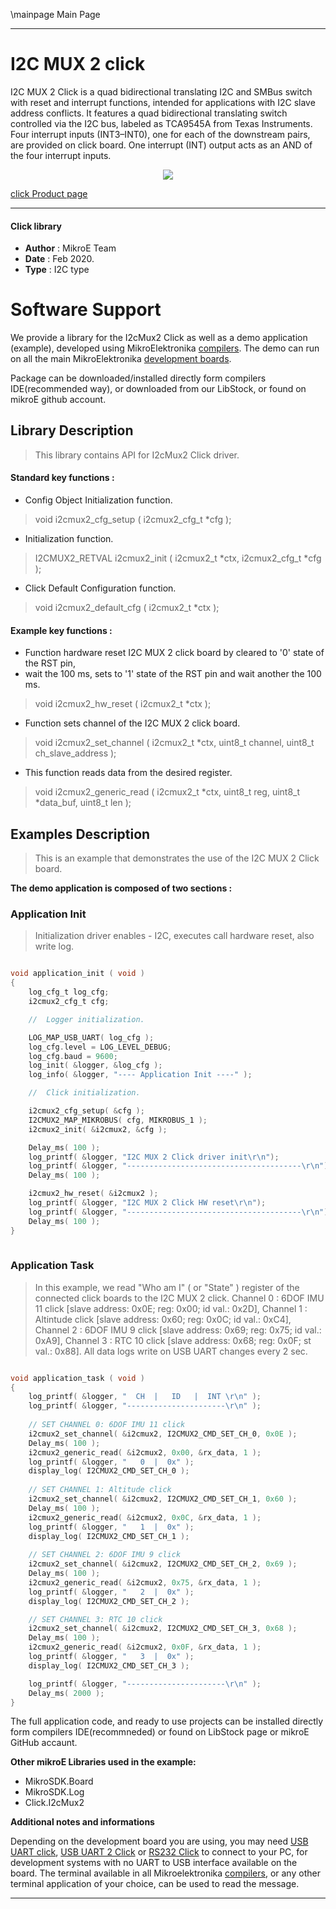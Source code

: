 \mainpage Main Page
 
---
# I2C MUX 2 click

I2C MUX 2 Click is a quad bidirectional translating I2C and SMBus switch with reset and interrupt functions, intended for applications with I2C slave address conflicts. It features a quad bidirectional translating switch controlled via the I2C bus, labeled as TCA9545A from Texas Instruments. Four interrupt inputs (INT3–INT0), one for each of the downstream pairs, are provided on click board. One interrupt (INT) output acts as an AND of the four interrupt inputs.

<p align="center">
  <img src="@{CLICK_IMAGE_LINK}">
</p>

[click Product page](https://www.mikroe.com/i2c-mux-2-click)

---


#### Click library 

- **Author**        : MikroE Team
- **Date**          : Feb 2020.
- **Type**          : I2C type


# Software Support

We provide a library for the I2cMux2 Click 
as well as a demo application (example), developed using MikroElektronika 
[compilers](http://shop.mikroe.com/compilers). 
The demo can run on all the main MikroElektronika [development boards](http://shop.mikroe.com/development-boards).

Package can be downloaded/installed directly form compilers IDE(recommended way), or downloaded from our LibStock, or found on mikroE github account. 

## Library Description

> This library contains API for I2cMux2 Click driver.

#### Standard key functions :

- Config Object Initialization function.
> void i2cmux2_cfg_setup ( i2cmux2_cfg_t *cfg ); 
 
- Initialization function.
> I2CMUX2_RETVAL i2cmux2_init ( i2cmux2_t *ctx, i2cmux2_cfg_t *cfg );

- Click Default Configuration function.
> void i2cmux2_default_cfg ( i2cmux2_t *ctx );


#### Example key functions :

- Function hardware reset I2C MUX 2 click board by cleared to '0' state of the RST pin,
- wait the 100 ms, sets to '1' state of the RST pin and wait another the 100 ms.
> void i2cmux2_hw_reset ( i2cmux2_t *ctx );
 
- Function sets channel of the I2C MUX 2 click board.
> void i2cmux2_set_channel ( i2cmux2_t *ctx, uint8_t channel, uint8_t ch_slave_address );

- This function reads data from the desired register.
> void i2cmux2_generic_read ( i2cmux2_t *ctx, uint8_t reg, uint8_t *data_buf, uint8_t len );

## Examples Description

> This is an example that demonstrates the use of the I2C MUX 2 Click board.

**The demo application is composed of two sections :**

### Application Init 

> Initialization driver enables - I2C,
> executes call hardware reset, also write log.

```c

void application_init ( void )
{
    log_cfg_t log_cfg;
    i2cmux2_cfg_t cfg;

    //  Logger initialization.

    LOG_MAP_USB_UART( log_cfg );
    log_cfg.level = LOG_LEVEL_DEBUG;
    log_cfg.baud = 9600;
    log_init( &logger, &log_cfg );
    log_info( &logger, "---- Application Init ----" );

    //  Click initialization.

    i2cmux2_cfg_setup( &cfg );
    I2CMUX2_MAP_MIKROBUS( cfg, MIKROBUS_1 );
    i2cmux2_init( &i2cmux2, &cfg );

    Delay_ms( 100 );
    log_printf( &logger, "I2C MUX 2 Click driver init\r\n");
    log_printf( &logger, "---------------------------------------\r\n");
    Delay_ms( 100 );

    i2cmux2_hw_reset( &i2cmux2 );
    log_printf( &logger, "I2C MUX 2 Click HW reset\r\n");
    log_printf( &logger, "---------------------------------------\r\n");
    Delay_ms( 100 );
}
  
```

### Application Task

> In this example, we read "Who am I" ( or "State" ) register 
> of the connected click boards to the I2C MUX 2 click.
> Channel 0 : 6DOF IMU 11 click [slave address: 0x0E; reg: 0x00; id val.: 0x2D],
> Channel 1 : Altintude click   [slave address: 0x60; reg: 0x0C; id val.: 0xC4],
> Channel 2 : 6DOF IMU 9 click  [slave address: 0x69; reg: 0x75; id val.: 0xA9],
> Channel 3 : RTC 10 click      [slave address: 0x68; reg: 0x0F; st val.: 0x88].
> All data logs write on USB UART changes every 2 sec.

```c

void application_task ( void )
{
    log_printf( &logger, "  CH  |   ID   |  INT \r\n" );
    log_printf( &logger, "----------------------\r\n" );
    
    // SET CHANNEL 0: 6DOF IMU 11 click
    i2cmux2_set_channel( &i2cmux2, I2CMUX2_CMD_SET_CH_0, 0x0E );
    Delay_ms( 100 );
    i2cmux2_generic_read( &i2cmux2, 0x00, &rx_data, 1 );
    log_printf( &logger, "   0  |  0x" );
    display_log( I2CMUX2_CMD_SET_CH_0 );
    
    // SET CHANNEL 1: Altitude click
    i2cmux2_set_channel( &i2cmux2, I2CMUX2_CMD_SET_CH_1, 0x60 );
    Delay_ms( 100 );
    i2cmux2_generic_read( &i2cmux2, 0x0C, &rx_data, 1 );
    log_printf( &logger, "   1  |  0x" );
    display_log( I2CMUX2_CMD_SET_CH_1 );
    
    // SET CHANNEL 2: 6DOF IMU 9 click
    i2cmux2_set_channel( &i2cmux2, I2CMUX2_CMD_SET_CH_2, 0x69 );
    Delay_ms( 100 );
    i2cmux2_generic_read( &i2cmux2, 0x75, &rx_data, 1 );
    log_printf( &logger, "   2  |  0x" );
    display_log( I2CMUX2_CMD_SET_CH_2 );

    // SET CHANNEL 3: RTC 10 click
    i2cmux2_set_channel( &i2cmux2, I2CMUX2_CMD_SET_CH_3, 0x68 );
    Delay_ms( 100 );
    i2cmux2_generic_read( &i2cmux2, 0x0F, &rx_data, 1 );
    log_printf( &logger, "   3  |  0x" );
    display_log( I2CMUX2_CMD_SET_CH_3 );

    log_printf( &logger, "----------------------\r\n" );
    Delay_ms( 2000 );
} 

```

The full application code, and ready to use projects can be  installed directly form compilers IDE(recommneded) or found on LibStock page or mikroE GitHub accaunt.

**Other mikroE Libraries used in the example:** 

- MikroSDK.Board
- MikroSDK.Log
- Click.I2cMux2

**Additional notes and informations**

Depending on the development board you are using, you may need 
[USB UART click](http://shop.mikroe.com/usb-uart-click), 
[USB UART 2 Click](http://shop.mikroe.com/usb-uart-2-click) or 
[RS232 Click](http://shop.mikroe.com/rs232-click) to connect to your PC, for 
development systems with no UART to USB interface available on the board. The 
terminal available in all Mikroelektronika 
[compilers](http://shop.mikroe.com/compilers), or any other terminal application 
of your choice, can be used to read the message.



---
